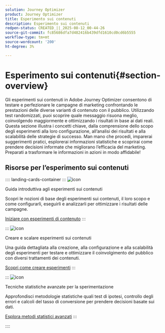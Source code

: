 ```yaml
---
solution: Journey Optimizer
product: Journey Optimizer
title: Esperimento sui contenuti
description: Esperimento sui contenuti
redpen-status: CREATED_||_2025-08-12_00-44-26
source-git-commit: fc85686dfa7d482416b439dfd1610cd0cd6b5555
workflow-type: tm+mt
source-wordcount: '200'
ht-degree: 3%

---
```



# Esperimento sui contenuti{#section-overview}

Gli esperimenti sui contenuti in Adobe Journey Optimizer consentono di testare e perfezionare le campagne di marketing confrontando le prestazioni delle diverse varianti di contenuto con il pubblico. Utilizzando test randomizzati, puoi scoprire quale messaggio risuona meglio, coinvolgendo maggiormente e ottimizzando i risultati in base ai dati reali. Questa sezione illustra i concetti chiave, dalla comprensione dello scopo degli esperimenti alla loro configurazione, all’analisi dei risultati e alla scalabilità delle strategie di successo. Man mano che procedi, imparerai suggerimenti pratici, esplorerai informazioni statistiche e scoprirai come prendere decisioni informate che migliorano l’efficacia del marketing. Preparati a trasformare le informazioni in azioni in modo affidabile!

## Risorse per l’esperimento sui contenuti

:::: landing-cards-container
:::
![icon](https://cdn.experienceleague.adobe.com/icons/circle-play.svg)

Guida introduttiva agli esperimenti sui contenuti

Scopri le nozioni di base degli esperimenti sui contenuti, il loro scopo e come configurarli, eseguirli e analizzarli per ottimizzare i risultati delle campagne.

[Iniziare con esperimenti di contenuto](../using/content-management/get-started-experiment.md)
:::

:::
![icon](https://cdn.experienceleague.adobe.com/icons/list-check.svg)

Creare e scalare esperimenti sui contenuti

Una guida dettagliata alla creazione, alla configurazione e alla scalabilità degli esperimenti per testare e ottimizzare il coinvolgimento del pubblico con diversi trattamenti dei contenuti.

[Scopri come creare esperimenti](../using/content-management/content-experiment.md)
:::

:::
![icon](https://cdn.experienceleague.adobe.com/icons/chart-line.svg)

Tecniche statistiche avanzate per la sperimentazione

Approfondisci metodologie statistiche quali test di ipotesi, controllo degli errori e calcoli del tasso di conversione per prendere decisioni basate sui dati.

[Esplora metodi statistici avanzati](technotes-landing-page.md)
:::

::::

